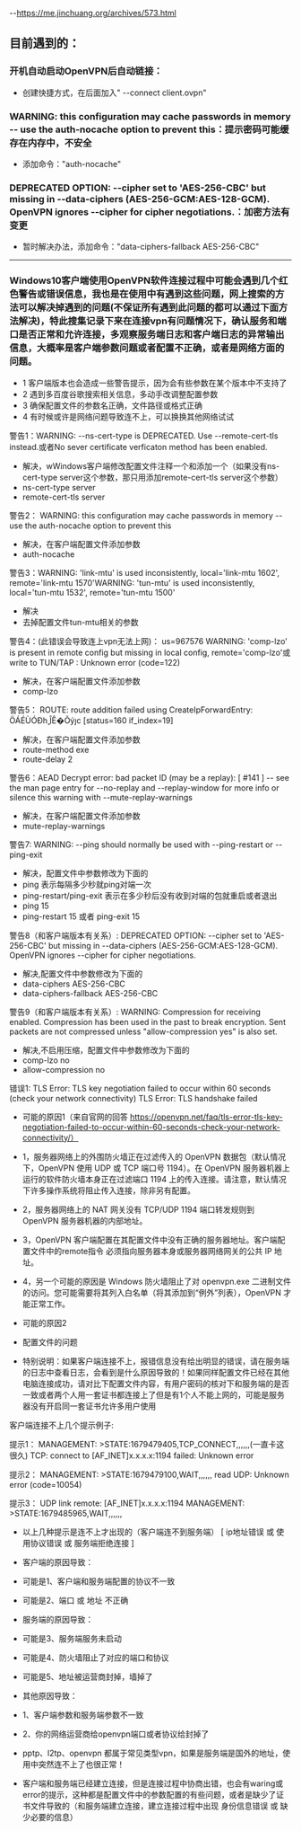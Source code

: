 --https://me.jinchuang.org/archives/573.html

## 目前遇到的：

### 开机自动启动OpenVPN后自动链接：
* 创建快捷方式，在后面加入" --connect client.ovpn"

### WARNING: this configuration may cache passwords in memory -- use the auth-nocache option to prevent this：提示密码可能缓存在内存中，不安全
* 添加命令："auth-nocache"

### DEPRECATED OPTION: --cipher set to 'AES-256-CBC' but missing in --data-ciphers (AES-256-GCM:AES-128-GCM). OpenVPN ignores --cipher for cipher negotiations.：加密方法有变更
* 暂时解决办法，添加命令："data-ciphers-fallback AES-256-CBC"

----------------------------------------------------------------------------------------------------------------------------------------------------------------------------------------------------------------

### Windows10客户端使用OpenVPN软件连接过程中可能会遇到几个红色警告或错误信息，我也是在使用中有遇到这些问题，网上搜索的方法可以解决掉遇到的问题(不保证所有遇到此问题的都可以通过下面方法解决)，特此搜集记录下来在连接vpn有问题情况下，确认服务和端口是否正常和允许连接，多观察服务端日志和客户端日志的异常输出信息，大概率是客户端参数问题或者配置不正确，或者是网络方面的问题。

* 1 客户端版本也会造成一些警告提示，因为会有些参数在某个版本中不支持了
* 2 遇到多百度谷歌搜索相关信息，多动手改调整配置参数
* 3 确保配置文件的参数名正确，文件路径或格式正确
* 4 有时候或许是网络问题导致连不上，可以换换其他网络试试

警告1：WARNING: --ns-cert-type is DEPRECATED. Use --remote-cert-tls instead.或者No sever certificate verficaton method has been enabled.

* 解决，wWindows客户端修改配置文件注释一个和添加一个（如果没有ns-cert-type server这个参数，那只用添加remote-cert-tls server这个参数）
* ns-cert-type server
* remote-cert-tls server

警告2： WARNING: this configuration may cache passwords in memory -- use the auth-nocache option to prevent this

* 解决，在客户端配置文件添加参数
* auth-nocache

警告3：WARNING: 'link-mtu' is used inconsistently, local='link-mtu 1602', remote='link-mtu 1570'WARNING: 'tun-mtu' is used inconsistently, local='tun-mtu 1532', remote='tun-mtu 1500'

* 解决
* 去掉配置文件tun-mtu相关的参数

警告4：(此错误会导致连上vpn无法上网)： us=967576 WARNING: 'comp-lzo' is present in remote config but missing in local config, remote='comp-lzo'或 write to TUN/TAP : Unknown error (code=122)

* 解决，在客户端配置文件添加参数
* comp-lzo

警告5： ROUTE: route addition failed using CreateIpForwardEntry: ÖÁÉÙÓÐһ¸ֲÎÊ�Õýȷc [status=160 if_index=19]

* 解决，在客户端配置文件添加参数
* route-method exe
* route-delay 2

警告6：AEAD Decrypt error: bad packet ID (may be a replay): [ #141 ] -- see the man page entry for --no-replay and --replay-window for more info or silence this warning with --mute-replay-warnings

* 解决，在客户端配置文件添加参数
* mute-replay-warnings

警告7: WARNING: --ping should normally be used with --ping-restart or --ping-exit

* 解决，配置文件中参数修改为下面的
* ping 表示每隔多少秒就ping对端一次
* ping-restart/ping-exit 表示在多少秒后没有收到对端的包就重启或者退出
* ping 15
* ping-restart 15 或者 ping-exit 15

警告8（和客户端版本有关系）: DEPRECATED OPTION: --cipher set to 'AES-256-CBC' but missing in --data-ciphers (AES-256-GCM:AES-128-GCM). OpenVPN ignores --cipher for cipher negotiations.

* 解决,配置文件中参数修改为下面的
* data-ciphers AES-256-CBC
* data-ciphers-fallback AES-256-CBC

警告9（和客户端版本有关系）: WARNING: Compression for receiving enabled. Compression has been used in the past to break encryption. Sent packets are not compressed unless "allow-compression yes" is also set.

* 解决,不启用压缩，配置文件中参数修改为下面的
* comp-lzo no
* allow-compression no

错误1: TLS Error: TLS key negotiation failed to occur within 60 seconds (check your network connectivity) TLS Error: TLS handshake failed

* 可能的原因1（来自官网的回答 https://openvpn.net/faq/tls-error-tls-key-negotiation-failed-to-occur-within-60-seconds-check-your-network-connectivity/）
* 1，服务器网络上的外围防火墙正在过滤传入的 OpenVPN 数据包（默认情况下，OpenVPN 使用 UDP 或 TCP 端口号 1194）。在 OpenVPN 服务器机器上运行的软件防火墙本身正在过滤端口 1194 上的传入连接。请注意，默认情况下许多操作系统将阻止传入连接，除非另有配置。
* 2，服务器网络上的 NAT 网关没有 TCP/UDP 1194 端口转发规则到 OpenVPN 服务器机器的内部地址。
* 3，OpenVPN 客户端配置在其配置文件中没有正确的服务器地址。客户端配置文件中的remote指令  必须指向服务器本身或服务器网络网关的公共 IP 地址。
* 4，另一个可能的原因是 Windows 防火墙阻止了对 openvpn.exe 二进制文件的访问。您可能需要将其列入白名单（将其添加到“例外”列表），OpenVPN 才能正常工作。

* 可能的原因2
* 配置文件的问题

* 特别说明：如果客户端连接不上，报错信息没有给出明显的错误，请在服务端的日志中查看日志，会看到是什么原因导致的！如果同样配置文件已经在其他电脑连接成功，请对比下配置文件内容，有用户密码的核对下和服务端的是否一致或者两个人用一套证书都连接上了但是有1个人不能上网的，可能是服务器没有开启同一套证书允许多用户使用

客户端连接不上几个提示例子:

提示1：
MANAGEMENT: >STATE:1679479405,TCP_CONNECT,,,,,,(一直卡这很久)
TCP: connect to [AF_INET]x.x.x.x:1194 failed: Unknown error

提示2：
MANAGEMENT: >STATE:1679479100,WAIT,,,,,,
read UDP: Unknown error (code=10054)

提示3：
UDP link remote: [AF_INET]x.x.x.x:1194
MANAGEMENT: >STATE:1679485965,WAIT,,,,,,

* 以上几种提示是连不上才出现的（客户端连不到服务端） [ ip地址错误 或 使用协议错误 或 服务端拒绝连接 ]

* 客户端的原因导致：
* 可能是1、客户端和服务端配置的协议不一致
* 可能是2、端口 或 地址 不正确

* 服务端的原因导致：
* 可能是3、服务端服务未启动
* 可能是4、防火墙阻止了对应的端口和协议
* 可能是5、地址被运营商封掉，墙掉了

* 其他原因导致：
* 1、客户端参数和服务端参数不一致
* 2、你的网络运营商给openvpn端口或者协议给封掉了

* pptp、l2tp、openvpn 都属于常见类型vpn，如果是服务端是国外的地址，使用中突然连不上了也很正常！

* 客户端和服务端已经建立连接，但是连接过程中协商出错，也会有waring或error的提示，这种都是配置文件中的参数配置的有些问题，或者是缺少了证书文件导致的（和服务端建立连接，建立连接过程中出现 身份信息错误 或 缺少必要的信息）
